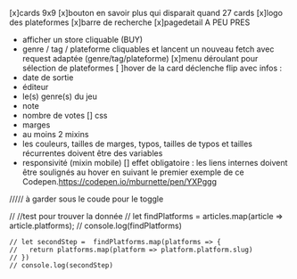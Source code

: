 [x]cards 9x9
[x]bouton en savoir plus qui disparait quand 27 cards
[x]logo des plateformes
[x]barre de recherche
[x]pagedetail A PEU PRES
- afficher un store cliquable (BUY)
- genre / tag / plateforme cliquables et lancent un nouveau fetch avec request adaptée (genre/tag/plateforme)
[x]menu déroulant pour sélection de plateformes
[ ]hover de la card déclenche flip avec infos :
- date de sortie
- éditeur
- le(s) genre(s) du jeu
- note
- nombre de votes
[] css
- marges
- au moins 2 mixins
- les couleurs, tailles de marges, typos, tailles de typos et tailles récurrentes doivent être des variables
- responsivité (mixin mobile)
[] effet obligatoire : les liens internes doivent être soulignés au hover en suivant le premier exemple de ce Codepen.https://codepen.io/mburnette/pen/YXPggg



///// à garder sous le coude pour le toggle

  // //test pour trouver la donnée
    // let findPlatforms = articles.map(article => article.platforms);
    // console.log(findPlatforms)

    // let secondStep =  findPlatforms.map(platforms => {
    //   return platforms.map(platform => platform.platform.slug)
    // })
    // console.log(secondStep)
